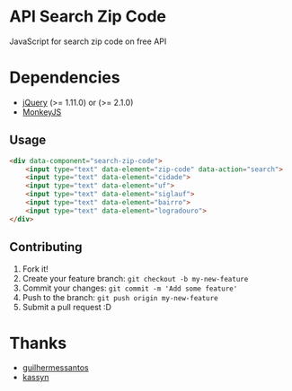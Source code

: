 API Search Zip Code
========
JavaScript for search zip code on free API

# Dependencies
* [jQuery](http://jquery.com/) (>= 1.11.0) or (>= 2.1.0)
* [MonkeyJS](https://github.com/kassyn/monkeyjs)

## Usage

```html
<div data-component="search-zip-code">
	<input type="text" data-element="zip-code" data-action="search">
	<input type="text" data-element="cidade">
	<input type="text" data-element="uf">
	<input type="text" data-element="siglauf">
	<input type="text" data-element="bairro">
	<input type="text" data-element="logradouro">
</div>
```
## Contributing
1. Fork it!
2. Create your feature branch: `git checkout -b my-new-feature`
3. Commit your changes: `git commit -m 'Add some feature'`
4. Push to the branch: `git push origin my-new-feature`
5. Submit a pull request :D

# Thanks
* [guilhermessantos](https://github.com/guilhermessantos)
* [kassyn](https://github.com/kassyn)
